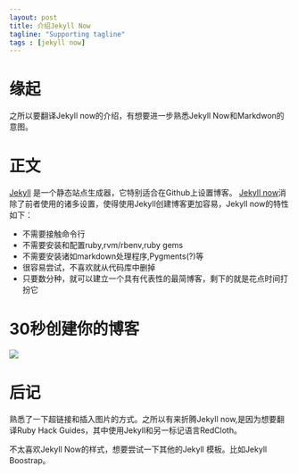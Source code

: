 ```yaml
---
layout: post
title: 介绍Jekyll Now
tagline: "Supporting tagline"
tags : [jekyll now]
---
```


缘起
======
之所以要翻译Jekyll now的介绍，有想要进一步熟悉Jekyll Now和Markdwon的意图。

正文
======
[Jekyll](https://github.com/jekyll/jekyll) 是一个静态站点生成器，它特别适合在Github上设置博客。
[Jekyll now](https://github.com/barryclark/jekyll-now)消除了前者使用的诸多设置，使得使用Jekyll创建博客更加容易，Jekyll now的特性如下：

- 不需要接触命令行
- 不需要安装和配置ruby,rvm/rbenv,ruby gems
- 不需要安装诸如markdown处理程序,Pygments(?)等
- 很容易尝试，不喜欢就从代码库中删掉
- 只要数分种，就可以建立一个具有代表性的最简博客，剩下的就是花点时间打扮它

30秒创建你的博客
======
![](../images/step1.gif)

后记
======
熟悉了一下超链接和插入图片的方式。之所以有来折腾Jekyll now,是因为想要翻译Ruby Hack Guides，其中使用Jekyll和另一标记语言RedCloth。

不太喜欢Jekyll Now的样式，想要尝试一下其他的Jekyll 模板。比如Jekyll Boostrap。
